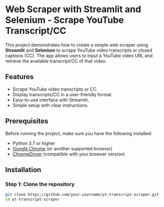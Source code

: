 # Web Scraper with Streamlit and Selenium - Scrape YouTube Transcript/CC

This project demonstrates how to create a simple web scraper using **Streamlit** and **Selenium** to scrape YouTube video transcripts or closed captions (CC). The app allows users to input a YouTube video URL and retrieve the available transcript/CC of that video.


## Features
- Scrape YouTube video transcripts or CC.
- Display transcripts/CC in a user-friendly format.
- Easy-to-use interface with Streamlit.
- Simple setup with clear instructions.

## Prerequisites

Before running the project, make sure you have the following installed:
- Python 3.7 or higher
- [Google Chrome](https://www.google.com/chrome/) (or another supported browser)
- [ChromeDriver](https://sites.google.com/a/chromium.org/chromedriver/) (compatible with your browser version)

## Installation

### Step 1: Clone the repository
```bash
git clone https://github.com/your-username/yt-transcript-scraper.git
cd yt-transcript-scraper
